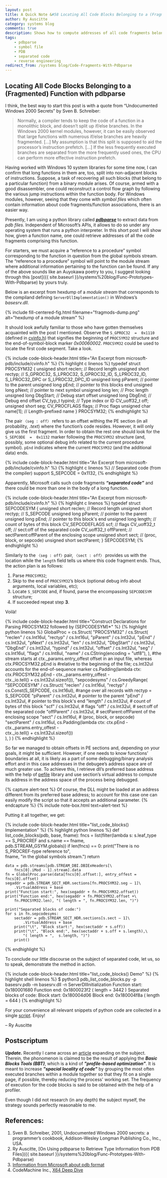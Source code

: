 ```yaml
---
layout: post
title: A Quick Note &#58 Locating All Code Blocks Belonging to a (Fragmented) Function with pdbparse
author: Ry Auscitte
category: systems blog
comments: true
description: Shows how to compute addresses of all code fragments belonging to the same function with the help of a pdb file.
tags:
    - pdbparse
    - symbol file
    - PDB
    - separated code
    - reverse engineering
redirect_from: /systems blog/Code-Fragments-With-Pdbparse
---
```


## Locating All Code Blocks Belonging to a (Fragmented) Function with pdbparse

I think, the best way to start this post is with a quote from “Undocumented Windows 2000 Secrets” by Sven B. Schreiber:
> Normally, a compiler tends to keep the code of a function in a monolithic block, and doesn’t split up if/else branches. In the Windows 2000 kernel modules, however, it can be easily observed that large functions with numerous if/else branches are heavily fragmented. [...] My assumption is that this split is supposed to aid the processor’s instruction prefetch. [...] If the less frequently executed branches are separated from the more frequently used ones, the CPU can perform more effective instruction prefetch.

Having worked with Windows 10 system libraries for some time now, I can confirm that long functions in them are, too, split into non-adjacent blocks of instructions. Suppose, a task of recovering all such blocks (that belong to a particular function) from a binary module arises. Of course, armed with a good disassembler, one could reconstruct a control flow graph by following the various jump instructions within the function body. For Windows modules, however, seeing that they come with _symbol files_ which often contain information about code fragments/function associations, there is an easier way. 

Presently, I am using a python library called [**_pdbparse_**](https://github.com/moyix/pdbparse) to extract data from _pdb files_. Independent of Microsoft’s APIs, it allows to do so under any operating system that runs a python interpreter.  In this short post I will show how, given a function name, one could retrieve addresses of all the code fragments comprising this function. 

For starters, we must acquire a “reference to a procedure” symbol corresponding to the function in question from the global symbols stream. The “reference to a procedure” symbol will point to the module stream where additional information pertaining to the function can be found. If any of the above sounds like an Auyokawa poetry to you, I suggest looking through this [post]({{ site.baseurl }}/systems%20blog/Func-Prototypes-With-Pdbparse) by yours truly.

Below is an excerpt from hexdump of a _module stream_ that corresponds to the compiland defining `ServerDllImplementation()` in Windows’s _basesrv.dll_. 

{% include fill-centered-fig.html filename="fragmods-dump.png" alt="hexdump of a module stream" %}

It should look awfully familiar to those who have gotten themselves acquainted with the post I mentioned. Observe the `S_GPROC32  =  0x1110` (defined in [cvinfo.h](https://github.com/microsoft/microsoft-pdb/blob/master/include/cvinfo.h)) that signifies the beginning of `PROCSYM32` structure and the end-of-symbol-block marker _0x00060002_.  `PROCSYM32` could be used to locate the first code segment. Take a look.


{% include code-block-header.html title="An Excerpt from microsoft-pdb/include/cvinfo.h" %}
{% highlight c linenos %}
typedef struct PROCSYM32 {
    unsigned short  reclen;     // Record length
    unsigned short  rectyp;     // S_GPROC32, S_LPROC32, S_GPROC32_ID, S_LPROC32_ID, S_LPROC32_DPC or S_LPROC32_DPC_ID
    unsigned long   pParent;    // pointer to the parent
    unsigned long   pEnd;       // pointer to this blocks end
    unsigned long   pNext;      // pointer to next symbol
    unsigned long   len;        // Proc length
    unsigned long   DbgStart;   // Debug start offset
    unsigned long   DbgEnd;     // Debug end offset
    CV_typ_t        typind;     // Type index or ID
    CV_uoff32_t     off;
    unsigned short  seg;
    CV_PROCFLAGS    flags;      // Proc flags
    unsigned char   name[1];    // Length-prefixed name
} PROCSYM32;
{% endhighlight %}

The pair `〈seg : off〉` refers to an offset withing the PE section (in all probability, _.text_) where the function’s code resides. However, it will only give us the first fragment. In order to obtain the rest one should look for the `S_SEPCODE  =  0x1132` marker following the `PROCSYM32` structure (and, possibly, some optional debug info related to the current procedure symbol). `pEnd` indicates where the current `PROCSYM32` (and the additional data) ends.

{% include code-block-header.html title="An Excerpt from microsoft-pdb/include/cvinfo.h" %}
{% highlight c linenos %}
// Separated code (from the compiler) support
S_SEPCODE       =  0x1132,
{% endhighlight %}

Apparently, Microsoft calls such code fragments **_“separated code”_** and there could be more than one in the body of a long function. 

{% include code-block-header.html title="An Excerpt from microsoft-pdb/include/cvinfo.h" %}
{% highlight c linenos %}
typedef struct SEPCODESYM {
    unsigned short  reclen;     // Record length
    unsigned short  rectyp;     // S_SEPCODE
    unsigned long   pParent;    // pointer to the parent
    unsigned long   pEnd;       // pointer to this block's end
    unsigned long   length;     // count of bytes of this block
    CV_SEPCODEFLAGS scf;        // flags
    CV_uoff32_t     off;        // sect:off of the separated code
    CV_uoff32_t     offParent;  // sectParent:offParent of the enclosing scope
    unsigned short  sect;       //  (proc, block, or sepcode)
    unsigned short  sectParent;
} SEPCODESYM;
{% endhighlight %}

Similarly to the `〈seg : off〉`pair, `〈sect : off〉` provides us with the location while the `length` field tells us where this code fragment ends. Thus, the action plan is as follows:
1. Parse `PROCSYM32`;
2. Skip to the end of `PROCSYM32`’s block (optional debug info about arguments, local variables, etc);
3. Locate `S_SEPCODE` and, if found, parse the encompassing `SEPCODESYM` structure;
4. If succeeded repeat step **3**.

Voilà!

{% include code-block-header.html title="Construct Declarations for Parsing PROCSYM32 followed by (SEPCODESYM)*" %}
{% highlight python linenos %}
GlobalProc = cs.Struct(
    "PROCSYM32" / cs.Struct(
            "reclen" / cs.Int16ul,
            "rectyp" / cs.Int16ul,
            "pParent" / cs.Int32ul,
            "pEnd" / cs.Int32ul,
            "pNext" / cs.Int32ul,
            "len" / cs.Int32ul,
            "DbgStart" / cs.Int32ul,
            "DbgEnd" / cs.Int32ul,
            "typind" / cs.Int32ul,
            "offset" / cs.Int32ul,
            "seg" / cs.Int16ul,
            "flags" / cs.Int8ul,
            "name" / cs.CString(encoding = "utf8"),
    ),
    #the stream starts at ctx._params.entry_offest offset in an input file, whereas ctx.PROCSYM32.pEnd is
    #relative to the beginning of the file; cs.Int32ul accounts for the end-of-sequence marker
    cs.Padding(lambda ctx: ctx.PROCSYM32.pEnd - ctx._params.entry_offest -\
        ctx._io.tell() + cs.Int32ul.sizeof()),
    "sepcodesyms" / cs.GreedyRange(
        "SEPCODESYM" / cs.Struct(
            "reclen" / cs.Int16ul,
            "rectyp" / cs.Const(S_SEPCODE, cs.Int16ul), #range over all records with rectyp = S_SEPCODE 
            "pParent" / cs.Int32ul, # pointer to the parent
            "pEnd" / cs.Int32ul,    # pointer to this block's end
            "length" / cs.Int32ul,  # count of bytes of this block
            "scf" / cs.Int32ul,     # flags
            "off" / cs.Int32ul,     # sect:off of the separated code
            "offParent" / cs.Int32ul, # sectParent:offParent of the enclosing scope
            "sect" / cs.Int16ul, # (proc, block, or sepcode)
            "sectParent" / cs.Int16ul,
            cs.Padding(lambda ctx: ctx.pEnd - ctx._params.entry_offest -\
                ctx._io.tell() + cs.Int32ul.sizeof())     
        ),
    )
)
{% endhighlight %}

So far we managed to obtain offsets in PE sections and, depending on your goals, it might be sufficient. However, if one needs to know functions’ boundaries at all, it is likely as a part of some debugging/binary analysis effort and in this case addresses in the debugee’s address space are of much greater use. To achieve this, I retrieve dll’s preferred base address with the help of [pefile](https://github.com/erocarrera/pefile) library and use section’s virtual address to compute its address in the address space of the process being debugged. 

{% capture alert-text %}
Of course, the DLL might be loaded at an address different from its preferred base address; to account for this case one can easily modify the script so that it accepts an additional parameter. 
{% endcapture %}
{% include note-box.html text=alert-text %}

Putting it all together, we get:

{% include code-block-header.html title="list_code_blocks() Implementation" %}
{% highlight python linenos %}
def list_code_blocks(pdb, base, fname):
    fncs = list(filter(lambda s: s.leaf_type == S_PROCREF and s.name == fname,\
        pdb.STREAM_GSYM.globals))
    if len(fncs) == 0:
        print("There is no S_PROCREF-type reference to",\
            fname, "in the global symbols stream.")
        return
                
    data = pdb.streams[pdb.STREAM_DBI.DBIExHeaders[\
        fncs[0].iMod - 1].stream].data 
    fn = GlobalProc.parse(data[fncs[0].offset:], entry_offest = fncs[0].offset)
    segaddr = pdb.STREAM_SECT_HDR.sections[fn.PROCSYM32.seg – 1]\
        .VirtualAddress + base
    print("Function start:", hex(segaddr + fn.PROCSYM32.offset))
    print("Function end:", hex(segaddr + fn.PROCSYM32.offset +\
        fn.PROCSYM32.len), "( length = ", fn.PROCSYM32.len, ")")
    
    print("Separated blocks of code:")
    for s in fn.sepcodesyms:
        sectaddr = pdb.STREAM_SECT_HDR.sections[s.sect – 1]\
            .VirtualAddress + base
        print("\t", "Block start:", hex(sectaddr + s.off))
        print("\t", "Block end:", hex(sectaddr + s.off + s.length),\
            "( length = ",  s.length, ")")
        print()
{% endhighlight %}

To conclude our little discourse on the subject of separated code, let us, so to speak, demonstrate the method in action.

{% include code-block-header.html title="list_code_blocks() Demo" %}
{% highlight shell linenos %}
$ python3 pdb_list_code_blocks.py -p basesrv.pdb -m basesrv.dll -n ServerDllInitialization
Function start: 0x180001680
Function end: 0x1800023f2 ( length =  3442 )
Separated blocks of code:
	 Block start: 0x180004d06
	 Block end: 0x180004f8a ( length =  644 )
{% endhighlight %}

For your convenience all relevant snippets of python code are collected in a single [script](https://gist.github.com/Auscitte/e2f7d69f4a1023ba64d8189995073399). Enjoy!

– Ry Auscitte

## Postscriptum

**_Update._** Recently I came across an [article](https://codemachine.com/articles/x64_deep_dive.html) expanding on the subject. Therein, the phonomenon is claimed to be the result of applying the **_Basic Blocks Tools (BBT)_**, which is a kind of **_"profile-based optimization"_**. It is meant to increase **_"spacial locality of code"_** by grouping the most often executed branches within a module together so that they fit on a single page, if possible, thereby reducing the process' working set. The frequency of execution for the code blocks is said to be obtained with the help of a profiler. 

Even though I did not research (in any depth) the subject myself, the strategy sounds perfectly reasonable to me.

## References:

1. Sven B. Schreiber, 2001, Undocumented Windows 2000 secrets: a programmer’s cookbook, Addison-Wesley Longman Publishing Co., Inc., USA.
2. Ry Auscitte, [On Using pdbparse to Retrieve Type Information from PDB Files]({{ site.baseurl }}/systems%20blog/Func-Prototypes-With-Pdbparse)
3. [Information from Microsoft about pdb format](https://github.com/Microsoft/microsoft-pdb)
4. CodeMachine Inc., [X64 Deep Dive](https://codemachine.com/articles/x64_deep_dive.html)
